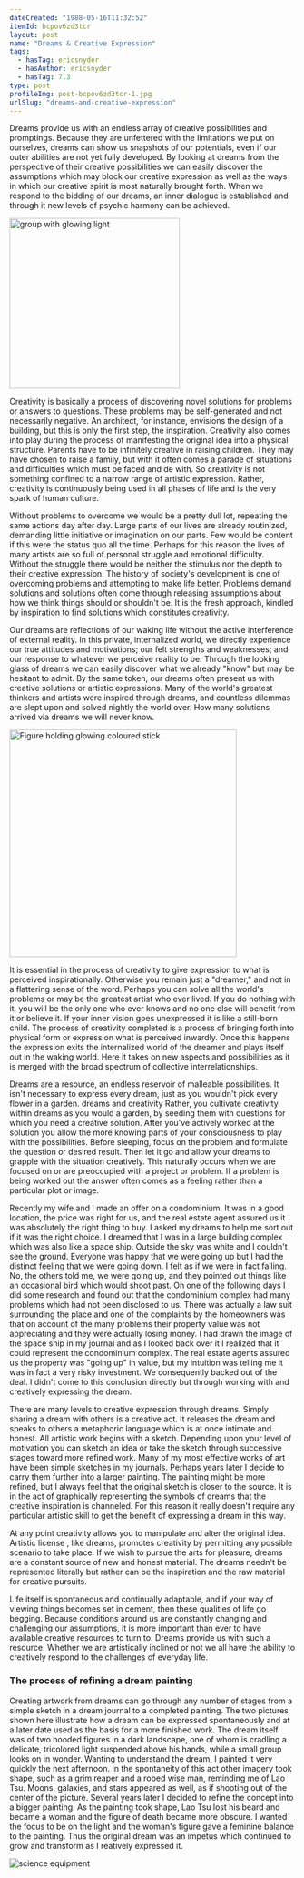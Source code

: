 ```yaml
---
dateCreated: "1988-05-16T11:32:52"
itemId: bcpov6zd3tcr
layout: post
name: "Dreams & Creative Expression"
tags:
  - hasTag: ericsnyder
  - hasAuthor: ericsnyder
  - hasTag: 7.3
type: post
profileImg: post-bcpov6zd3tcr-1.jpg
urlSlug: "dreams-and-creative-expression"
---
```


Dreams provide us with an endless array of creative possibilities and promptings. Because they are unfettered with the limitations we put on ourselves, dreams can show us snapshots of our potentials, even if our outer abilities are not yet fully developed. By looking at dreams from the perspective of their creative possibilities we can easily discover the assumptions which may block our creative expression as well as the ways in which our creative spirit is most naturally brought forth. When we respond to the bidding of our dreams, an inner dialogue is established and through it new levels of psychic harmony can be achieved.

<img src="../images/post-bcpov6zd3tcr-0.jpg" alt="group with glowing light" width="300" height="auto"/>

Creativity is basically a process of discovering novel solutions for problems or answers to questions. These problems may be self-generated and not necessarily negative. An architect, for instance, envisions the design of a building, but this is only the first step, the inspiration. Creativity also comes into play during the process of manifesting the original idea into a physical structure. Parents have to be infinitely creative in raising children. They may have chosen to raise a family, but with it often comes a parade of situations and difficulties which must be faced and de with. So creativity is not something confined to a narrow range of artistic expression. Rather, creativity is continuously being used in all phases of life and is the very spark of human culture.

Without problems to overcome we would be a pretty dull lot, repeating the same actions day after day. Large parts of our lives are already routinized, demanding little initiative or imagination on our parts. Few would be content if this were the status quo all the time. Perhaps for this reason the lives of many artists are so full of personal struggle and emotional difficulty. Without the struggle there would be neither the stimulus nor the depth to their creative expression. The history of society's development is one of overcoming problems and attempting to make life better. Problems demand solutions and solutions often come through releasing assumptions about how we think things should or shouldn't be. It is the fresh approach, kindled by inspiration to find solutions which constitutes creativity.

Our dreams are reflections of our waking life without the active interference of external reality. In this private, internalized world, we directly experience our true attitudes and motivations; our felt strengths and weaknesses; and our response to whatever we perceive reality to be. Through the looking glass of dreams we can easily discover what we already "know" but may be hesitant to admit. By the same token, our dreams often present us with creative solutions or artistic expressions. Many of the world's greatest thinkers and artists were inspired through dreams, and countless dilemmas are slept upon and solved nightly the world over. How many solutions arrived via dreams we will never know.

<img src="../images/post-bcpov6zd3tcr-1.jpg" alt="Figure holding glowing coloured stick" width="400" height="auto"/>

It is essential in the process of creativity to give expression to what is perceived inspirationally. Otherwise you remain just a "dreamer," and not in a flattering sense of the word. Perhaps you can solve all the world's problems or may be the greatest artist who ever lived. If you do nothing with it, you will be the only one who ever knows and no one else will benefit from it or believe it. If your inner vision goes unexpressed it is like a still-born child. The process of creativity completed is a process of bringing forth into physical form or expression what is perceived inwardly. Once this happens the expression exits the internalized world of the dreamer and plays itself out in the waking world. Here it takes on new aspects and possibilities as it is merged with the broad spectrum of collective interrelationships.

Dreams are a resource, an endless reservoir of malleable possibilities. It isn't necessary to express every dream, just as you wouldn't pick every flower in a garden. dreams and creativity Rather, you cultivate creativity within dreams as you would a garden, by seeding them with questions for which you need a creative solution. After you've actively worked at the solution you allow the more knowing parts of your consciousness to play with the possibilities. Before sleeping, focus on the problem and formulate the question or desired result. Then let it go and allow your dreams to grapple with the situation creatively. This naturally occurs when we are focused on or are preoccupied with a project or problem. If a problem is being worked out the answer often comes as a feeling rather than a particular plot or image.

Recently my wife and I made an offer on a condominium. It was in a good location, the price was right for us, and the real estate agent assured us it was absolutely the right thing to buy. I asked my dreams to help me sort out if it was the right choice. I dreamed that I was in a large building complex which was also like a space ship. Outside the sky was white and I couldn't see the ground. Everyone was happy that we were going up but I had the distinct feeling that we were going down. I felt as if we were in fact falling. No, the others told me, we were going up, and they pointed out things like an occasional bird which would shoot past. On one of the following days I did some research and found out that the condominium complex had many problems which had not been disclosed to us. There was actually a law suit surrounding the place and one of the complaints by the homeowners was that on account of the many problems their property value was not appreciating and they were actually losing money. I had drawn the image of the space ship in my journal and as I looked back over it I realized that it could represent the condominium complex. The real estate agents assured us the property was "going up" in value, but my intuition was telling me it was in fact a very risky investment. We consequently backed out of the deal. I didn't come to this conclusion directly but through working with and creatively expressing the dream.

There are many levels to creative expression through dreams. Simply sharing a dream with others is a creative act. It releases the dream and speaks to others a metaphoric language which is at once intimate and honest. All artistic work begins with a sketch. Depending upon your level of motivation you can sketch an idea or take the sketch through successive stages toward more refined work. Many of my most effective works of art have been simple sketches in my journals. Perhaps years later I decide to carry them further into a larger painting. The painting might be more refined, but I always feel that the original sketch is closer to the source. It is in the act of graphically representing the symbols of dreams that the creative inspiration is channeled. For this reason it really doesn't require any particular artistic skill to get the benefit of expressing a dream in this way.

At any point creativity allows you to manipulate and alter the original idea. Artistic license , like dreams, promotes creativity by permitting any possible scenario to take place. If we wish to pursue the arts for pleasure, dreams are a constant source of new and honest material. The dreams needn't be represented literally but rather can be the inspiration and the raw material for creative pursuits.

Life itself is spontaneous and continually adaptable, and if your way of viewing things becomes set in cement, then these qualities of life go begging. Because conditions around us are constantly changing and challenging our assumptions, it is more important than ever to have available creative resources to turn to. Dreams provide us with such a resource. Whether we are artistically inclined or not we all have the ability to creatively respond to the challenges of everyday life.

<div class="breakout-box"><h3>The process of refining a dream painting</h3>
<p>Creating artwork from dreams can go through any number of stages from a simple sketch in a dream journal to a completed painting. The two pictures shown here illustrate how a dream can be expressed spontaneously and at a later date used as the basis for a more finished work. The dream itself was of two hooded figures in a dark landscape, one of whom is cradling a delicate, tricolored light suspended above his hands, while a small group looks on in wonder. Wanting to understand the dream, I painted it very quickly the next afternoon. In the spontaneity of this act other imagery took shape, such as a grim reaper and a robed wise man, reminding me of Lao Tsu. Moons, galaxies, and stars appeared as well, as if shooting out of the center of the picture. Several years later I decided to refine the concept into a bigger painting. As the painting took shape, Lao Tsu lost his beard and became a woman and the figure of death became more obscure. I wanted the focus to be on the light and the woman's figure gave a feminine balance to the painting. Thus the original dream was an impetus which continued to grow and transform as I reatively expressed it.</p>
<img src="../images/post-bcpov6zd3tcr-2.jpg" alt="science equipment" width="auto" height="auto"/>
</div>

